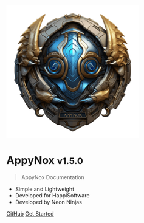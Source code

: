 <img src="_media/icon.png" alt="AppyNox Logo" width="350" height="350">

<h1>AppyNox <small>v1.5.0</small></h1>

> AppyNox Documentation

- Simple and Lightweight
- Developed for HappiSoftware
- Developed by Neon Ninjas

[GitHub](https://github.com/HappiSoftware/AppyNox)
[Get Started](#Introduction)
